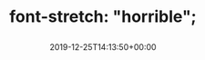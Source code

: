 ---
retweeted: false
source: <a href="http://www.samruston.co.uk" rel="nofollow">Flamingo for Android</a>
entities:
  user_mentions: []
  urls: []
  symbols: []
  media:
  - expanded_url: https://twitter.com/bascht/status/1209839671485837313/photo/1
    indices:
    - '26'
    - '49'
    url: https://t.co/KuJOi51KdE
    media_url: http://pbs.twimg.com/media/EMo2xBTWwAA5FVC.jpg
    id_str: '1209839665693507584'
    id: '1209839665693507584'
    media_url_https: https://pbs.twimg.com/media/EMo2xBTWwAA5FVC.jpg
    sizes:
      small:
        w: '680'
        h: '510'
        resize: fit
      large:
        w: '2048'
        h: '1536'
        resize: fit
      medium:
        w: '1200'
        h: '900'
        resize: fit
      thumb:
        w: '150'
        h: '150'
        resize: crop
    type: photo
    display_url: pic.twitter.com/KuJOi51KdE
  hashtags: []
display_text_range:
- '0'
- '49'
favorite_count: '5'
id_str: '1209839671485837313'
truncated: false
retweet_count: '1'
id: '1209839671485837313'
possibly_sensitive: false
created_at: Wed Dec 25 14:13:50 +0000 2019
favorited: false
full_text: 'font-stretch: "horrible";'
lang: en
extended_entities:
  media:
  - expanded_url: https://twitter.com/bascht/status/1209839671485837313/photo/1
    indices:
    - '26'
    - '49'
    url: https://t.co/KuJOi51KdE
    media_url: http://pbs.twimg.com/media/EMo2xBTWwAA5FVC.jpg
    id_str: '1209839665693507584'
    id: '1209839665693507584'
    media_url_https: https://pbs.twimg.com/media/EMo2xBTWwAA5FVC.jpg
    sizes:
      small:
        w: '680'
        h: '510'
        resize: fit
      large:
        w: '2048'
        h: '1536'
        resize: fit
      medium:
        w: '1200'
        h: '900'
        resize: fit
      thumb:
        w: '150'
        h: '150'
        resize: crop
    type: photo
    display_url: pic.twitter.com/KuJOi51KdE
tags:
- pesos/twitter
date: '2019-12-25T14:13:50+00:00'
src: https://twitter.com/bascht/status/1209839671485837313
original_url: https://twitter.com/bascht/status/1209839671485837313
type: twitter_tweet
media_url: https://img.bascht.com/twitter/pbs.twimg.com/media/EMo2xBTWwAA5FVC.jpg
text: 'font-stretch: "horrible";'
title: 'font-stretch: "horrible";

  '

---